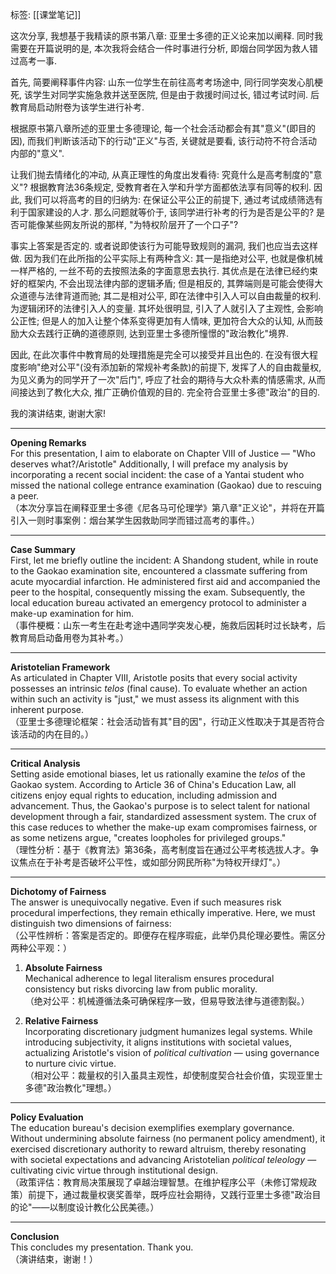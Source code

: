 标签: [[课堂笔记]]

这次分享, 我想基于我精读的原书第八章: 亚里士多德的正义论来加以阐释. 同时我需要在开篇说明的是, 本次我将会结合一件时事进行分析, 即烟台同学因为救人错过高考一事. 

首先, 简要阐释事件内容: 山东一位学生在前往高考考场途中, 同行同学突发心肌梗死, 该学生对同学实施急救并送至医院, 但是由于救援时间过长, 错过考试时间. 后教育局启动附卷为该学生进行补考. 

根据原书第八章所述的亚里士多德理论, 每一个社会活动都会有其"意义"(即目的因), 而我们判断该活动下的行动"正义"与否, 关键就是要看, 该行动符不符合活动内部的"意义". 

让我们抛去情绪化的冲动, 从真正理性的角度出发看待: 究竟什么是高考制度的"意义"? 根据教育法36条规定, 受教育者在入学和升学方面都依法享有同等的权利. 因此, 我们可以将高考的目的归纳为: 在保证公平公正的前提下, 通过考试成绩筛选有利于国家建设的人才. 那么问题就等价于, 该同学进行补考的行为是否是公平的? 是否可能像某些网友所说的那样, "为特权阶层开了一个口子"? 

事实上答案是否定的. 或者说即使该行为可能导致规则的漏洞, 我们也应当去这样做. 因为我们在此所指的公平实际上有两种含义: 
其一是指绝对公平, 也就是像机械一样严格的, 一丝不苟的去按照法条的字面意思去执行. 其优点是在法律已经约束好的框架内, 不会出现法律内部的逻辑矛盾; 但是相反的, 其弊端则是可能会使得大众道德与法律背道而驰; 
其二是相对公平, 即在法律中引入人可以自由裁量的权利. 为逻辑闭环的法律引入人的变量. 其坏处很明显, 引入了人就引入了主观性, 会影响公正性; 但是人的加入让整个体系变得更加有人情味, 更加符合大众的认知, 从而鼓励大众去践行正确的道德原则, 达到亚里士多德所憧憬的"政治教化"境界. 

因此, 在此次事件中教育局的处理措施是完全可以接受并且出色的. 在没有很大程度影响"绝对公平"(没有添加新的常规补考条款)的前提下, 发挥了人的自由裁量权, 为见义勇为的同学开了一次"后门", 呼应了社会的期待与大众朴素的情感需求, 从而间接达到了教化大众, 推广正确价值观的目的. 完全符合亚里士多德"政治"的目的. 

我的演讲结束, 谢谢大家! 

---
**Opening Remarks**  
For this presentation, I aim to elaborate on Chapter VIII of Justice — "Who deserves what?/Aristotle" Additionally, I will preface my analysis by incorporating a recent social incident: the case of a Yantai student who missed the national college entrance examination (Gaokao) due to rescuing a peer.  
（本次分享旨在阐释亚里士多德《尼各马可伦理学》第八章"正义论"，并将在开篇引入一则时事案例：烟台某学生因救助同学而错过高考的事件。）

---

**Case Summary**  
First, let me briefly outline the incident: A Shandong student, while in route to the Gaokao examination site, encountered a classmate suffering from acute myocardial infarction. He administered first aid and accompanied the peer to the hospital, consequently missing the exam. Subsequently, the local education bureau activated an emergency protocol to administer a make-up examination for him.  
（事件梗概：山东一考生在赴考途中遇同学突发心梗，施救后因耗时过长缺考，后教育局启动备用卷为其补考。）

---

**Aristotelian Framework**  
As articulated in Chapter VIII, Aristotle posits that every social activity possesses an intrinsic _telos_ (final cause). To evaluate whether an action within such an activity is "just," we must assess its alignment with this inherent purpose.  
（亚里士多德理论框架：社会活动皆有其"目的因"，行动正义性取决于其是否符合该活动的内在目的。）

---

**Critical Analysis**  
Setting aside emotional biases, let us rationally examine the _telos_ of the Gaokao system. According to Article 36 of China's Education Law, all citizens enjoy equal rights to education, including admission and advancement. Thus, the Gaokao's purpose is to select talent for national development through a fair, standardized assessment system. The crux of this case reduces to whether the make-up exam compromises fairness, or as some netizens argue, "creates loopholes for privileged groups."  
（理性分析：基于《教育法》第36条，高考制度旨在通过公平考核选拔人才。争议焦点在于补考是否破坏公平性，或如部分网民所称"为特权开绿灯"。）

---

**Dichotomy of Fairness**  
The answer is unequivocally negative. Even if such measures risk procedural imperfections, they remain ethically imperative. Here, we must distinguish two dimensions of fairness:  
（公平性辨析：答案是否定的。即便存在程序瑕疵，此举仍具伦理必要性。需区分两种公平观：）

1. **Absolute Fairness**  
    Mechanical adherence to legal literalism ensures procedural consistency but risks divorcing law from public morality.  
    （绝对公平：机械遵循法条可确保程序一致，但易导致法律与道德割裂。）
    
2. **Relative Fairness**  
    Incorporating discretionary judgment humanizes legal systems. While introducing subjectivity, it aligns institutions with societal values, actualizing Aristotle's vision of _political cultivation_ — using governance to nurture civic virtue.  
    （相对公平：裁量权的引入虽具主观性，却使制度契合社会价值，实现亚里士多德"政治教化"理想。）
    

---

**Policy Evaluation**  
The education bureau's decision exemplifies exemplary governance. Without undermining absolute fairness (no permanent policy amendment), it exercised discretionary authority to reward altruism, thereby resonating with societal expectations and advancing Aristotelian _political teleology_ — cultivating civic virtue through institutional design.  
（政策评估：教育局决策展现了卓越治理智慧。在维护程序公平（未修订常规政策）前提下，通过裁量权褒奖善举，既呼应社会期待，又践行亚里士多德"政治目的论"——以制度设计教化公民美德。）

---

**Conclusion**  
This concludes my presentation. Thank you.  
（演讲结束，谢谢！）